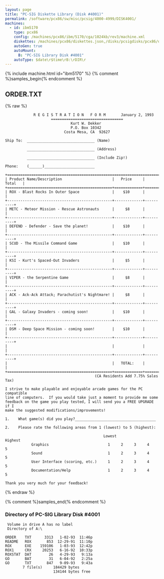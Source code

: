 ```yaml
---
layout: page
title: "PC-SIG Diskette Library (Disk #4001)"
permalink: /software/pcx86/sw/misc/pcsig/4000-4999/DISK4001/
machines:
  - id: ibm5170
    type: pcx86
    config: /machines/pcx86/ibm/5170/cga/1024kb/rev3/machine.xml
    diskettes: /machines/pcx86/diskettes.json,/disks/pcsigdisks/pcx86/diskettes.json
    autoGen: true
    autoMount:
      B: "PC-SIG Library Disk #4001"
    autoType: $date\r$time\rB:\rDIR\r
---
```


{% include machine.html id="ibm5170" %}
{% comment %}samples_begin{% endcomment %}

## ORDER.TXT

{% raw %}
```
		     R E G I S T R A T I O N   F O R M       January 2, 1993
                     =================================
                              Kurt W. Dekker
                              P.O. Box 10342
                           Costa Mesa, CA  92627

Ship To:  _______________________________ (Name)

          _______________________________ (Address)

          _______________________________ (Include Zip!)

Phone:    (______)_______________________

+=========================================================================+
| Product Name/Description                       |   Price     |  Total   |
+================================================+=============+==========+
| ROX - Blast Rocks In Outer Space               |    $10      |          |
+------------------------------------------------+-------------+----------+
| METC - Meteor Mission - Rescue Astronauts      |     $8      |          |
+------------------------------------------------+-------------+----------+
| DEFEND - Defender - Save the planet!           |    $10      |          |
+------------------------------------------------+-------------+----------+
| SCUD - The Missile Command Game                |    $10      |          |
+------------------------------------------------+-------------+----------+
| KSI - Kurt's Spaced-Out Invaders               |     $5      |          |
+------------------------------------------------+-------------+----------+
| VIPER - the Serpentine Game                    |     $8      |          |
+------------------------------------------------+-------------+----------+
| ACK - Ack-Ack Attack; Parachutist's Nightmare! |     $8      |          |
+------------------------------------------------+-------------+----------+
| GAL - Galaxy Invaders - coming soon!           |    $10      |          |
+------------------------------------------------+-------------+----------+
| DSM - Deep Space Mission - coming soon!        |    $10      |          |
+------------------------------------------------+-------------+----------+
|                                                |             |          |
+------------------------------------------------+-------------+----------+
|                                                |   TOTAL:    |          |
+================================================+=============+==========+
                                         (CA Residents Add 7.75% Sales Tax)

I strive to make playable and enjoyable arcade games for the PC compatible
line of computers.  If you would take just a moment to provide me some
feedback on the game you play tested, I will send you a FREE UPGRADE if I
make the suggested modifications/improvements!

1.    What game(s) did you play?_____________________________________

2.    Please rate the following areas from 1 (lowest) to 5 (highest):

                                             Lowest                 Highest
            Graphics                           1     2     3     4     5
            Sound                              1     2     3     4     5
            User Interface (scoring, etc.)     1     2     3     4     5
            Documentation/Help                 1     2     3     4     5

Thank you very much for your feedback!
```
{% endraw %}

{% comment %}samples_end{% endcomment %}

### Directory of PC-SIG Library Disk #4001

     Volume in drive A has no label
     Directory of A:\

    ORDER    TXT      3313   1-02-93  11:46p
    README   ROX       853  12-29-91  11:10p
    ROX      EXE    159106   1-03-93  12:42p
    ROX1     CRX     20253   6-16-92  10:33p
    ROXSTAT  DAT        26   4-29-93   9:13a
    GO       BAT        31   6-04-92   2:25a
    GO       TXT       847   9-09-93   9:43a
            7 file(s)     184429 bytes
                          134144 bytes free
